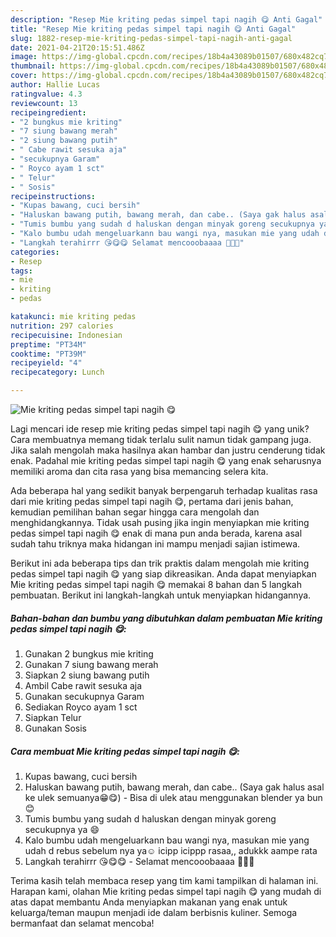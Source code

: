 ```yaml
---
description: "Resep Mie kriting pedas simpel tapi nagih 😋 Anti Gagal"
title: "Resep Mie kriting pedas simpel tapi nagih 😋 Anti Gagal"
slug: 1882-resep-mie-kriting-pedas-simpel-tapi-nagih-anti-gagal
date: 2021-04-21T20:15:51.486Z
image: https://img-global.cpcdn.com/recipes/18b4a43089b01507/680x482cq70/mie-kriting-pedas-simpel-tapi-nagih-😋-foto-resep-utama.jpg
thumbnail: https://img-global.cpcdn.com/recipes/18b4a43089b01507/680x482cq70/mie-kriting-pedas-simpel-tapi-nagih-😋-foto-resep-utama.jpg
cover: https://img-global.cpcdn.com/recipes/18b4a43089b01507/680x482cq70/mie-kriting-pedas-simpel-tapi-nagih-😋-foto-resep-utama.jpg
author: Hallie Lucas
ratingvalue: 4.3
reviewcount: 13
recipeingredient:
- "2 bungkus mie kriting"
- "7 siung bawang merah"
- "2 siung bawang putih"
- " Cabe rawit sesuka aja"
- "secukupnya Garam"
- " Royco ayam 1 sct"
- " Telur"
- " Sosis"
recipeinstructions:
- "Kupas bawang, cuci bersih"
- "Haluskan bawang putih, bawang merah, dan cabe.. (Saya gak halus asal ke ulek semuanya😁😋)  Bisa di ulek atau menggunakan blender ya bun 😊"
- "Tumis bumbu yang sudah d haluskan dengan minyak goreng secukupnya ya 😄"
- "Kalo bumbu udah mengeluarkann bau wangi nya, masukan mie yang udah d rebus sebelum nya ya☺ icipp icippp rasaa,, adukkk aampe rata"
- "Langkah terahirrr 😘😋😋 Selamat mencooobaaaa 🥰🥰🥰"
categories:
- Resep
tags:
- mie
- kriting
- pedas

katakunci: mie kriting pedas 
nutrition: 297 calories
recipecuisine: Indonesian
preptime: "PT34M"
cooktime: "PT39M"
recipeyield: "4"
recipecategory: Lunch

---
```



![Mie kriting pedas simpel tapi nagih 😋](https://img-global.cpcdn.com/recipes/18b4a43089b01507/680x482cq70/mie-kriting-pedas-simpel-tapi-nagih-😋-foto-resep-utama.jpg)

Lagi mencari ide resep mie kriting pedas simpel tapi nagih 😋 yang unik? Cara membuatnya memang tidak terlalu sulit namun tidak gampang juga. Jika salah mengolah maka hasilnya akan hambar dan justru cenderung tidak enak. Padahal mie kriting pedas simpel tapi nagih 😋 yang enak seharusnya memiliki aroma dan cita rasa yang bisa memancing selera kita.



Ada beberapa hal yang sedikit banyak berpengaruh terhadap kualitas rasa dari mie kriting pedas simpel tapi nagih 😋, pertama dari jenis bahan, kemudian pemilihan bahan segar hingga cara mengolah dan menghidangkannya. Tidak usah pusing jika ingin menyiapkan mie kriting pedas simpel tapi nagih 😋 enak di mana pun anda berada, karena asal sudah tahu triknya maka hidangan ini mampu menjadi sajian istimewa.


Berikut ini ada beberapa tips dan trik praktis dalam mengolah mie kriting pedas simpel tapi nagih 😋 yang siap dikreasikan. Anda dapat menyiapkan Mie kriting pedas simpel tapi nagih 😋 memakai 8 bahan dan 5 langkah pembuatan. Berikut ini langkah-langkah untuk menyiapkan hidangannya.

<!--inarticleads1-->

##### Bahan-bahan dan bumbu yang dibutuhkan dalam pembuatan Mie kriting pedas simpel tapi nagih 😋:

1. Gunakan 2 bungkus mie kriting
1. Gunakan 7 siung bawang merah
1. Siapkan 2 siung bawang putih
1. Ambil  Cabe rawit sesuka aja
1. Gunakan secukupnya Garam
1. Sediakan  Royco ayam 1 sct
1. Siapkan  Telur
1. Gunakan  Sosis




<!--inarticleads2-->

##### Cara membuat Mie kriting pedas simpel tapi nagih 😋:

1. Kupas bawang, cuci bersih
1. Haluskan bawang putih, bawang merah, dan cabe.. (Saya gak halus asal ke ulek semuanya😁😋)  - Bisa di ulek atau menggunakan blender ya bun 😊
1. Tumis bumbu yang sudah d haluskan dengan minyak goreng secukupnya ya 😄
1. Kalo bumbu udah mengeluarkann bau wangi nya, masukan mie yang udah d rebus sebelum nya ya☺ icipp icippp rasaa,, adukkk aampe rata
1. Langkah terahirrr 😘😋😋 - Selamat mencooobaaaa 🥰🥰🥰




Terima kasih telah membaca resep yang tim kami tampilkan di halaman ini. Harapan kami, olahan Mie kriting pedas simpel tapi nagih 😋 yang mudah di atas dapat membantu Anda menyiapkan makanan yang enak untuk keluarga/teman maupun menjadi ide dalam berbisnis kuliner. Semoga bermanfaat dan selamat mencoba!
